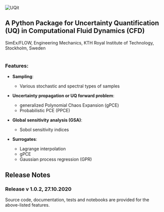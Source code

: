 ![UQit](https://raw.githubusercontent.com/KTH-Nek5000/UQit/master/docs/source/_static/uqit_logo.png)

## A Python Package for Uncertainty Quantification (UQ) in Computational Fluid Dynamics (CFD)
SimEx/FLOW, Engineering Mechanics, KTH Royal Institute of Technology, Stockholm, Sweden <br/>
#

### Features:
* **Sampling**:
  - Various stochastic and spectral types of samples

* **Uncertainty propagation or UQ forward problem**: 
  - generalized Polynomial Chaos Expansion (gPCE)
  - Probabilistic PCE (PPCE)

* **Global sensitivity analysis (GSA)**:
  - Sobol sensitivity indices

* **Surrogates**:
  - Lagrange interpolation
  - gPCE
  - Gaussian process regression (GPR) 

## Release Notes
### Release v 1.0.2, 27.10.2020
Source code, documentation, tests and notebooks are provided for the above-listed features. 

